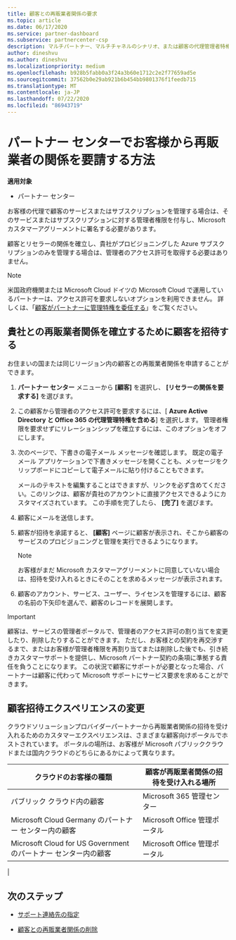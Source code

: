 ```yaml
---
title: 顧客との再販業者関係の要求
ms.topic: article
ms.date: 06/17/2020
ms.service: partner-dashboard
ms.subservice: partnercenter-csp
description: マルチパートナー、マルチチャネルのシナリオ、または顧客の代理管理者特権を復元する必要がある場合は、顧客との関係を要求します。
author: dineshvu
ms.author: dineshvu
ms.localizationpriority: medium
ms.openlocfilehash: b928b5fabb0a3f24a3b60e1712c2e2f77659ad5e
ms.sourcegitcommit: 37562b0e29ab921b6b454bb9801376f1feedb715
ms.translationtype: MT
ms.contentlocale: ja-JP
ms.lasthandoff: 07/22/2020
ms.locfileid: "86943719"
---
```

# <a name="how-to-request-a-reseller-relationship-from-a-customer-in-partner-center"></a>パートナー センターでお客様から再販業者の関係を要請する方法

**適用対象**

- パートナー センター

お客様の代理で顧客のサービスまたはサブスクリプションを管理する場合は、そのサービスまたはサブスクリプションに対する管理者権限を付与し、Microsoft カスタマーアグリーメントに署名する必要があります。

顧客とリセラーの関係を確立し、貴社がプロビジョニングした Azure サブスクリプションのみを管理する場合は、管理者のアクセス許可を取得する必要はありません。

>[!NOTE] 
>米国政府機関または Microsoft Cloud ドイツの Microsoft Cloud で運用しているパートナーは、アクセス許可を要求しないオプションを利用できません。 詳しくは、「[顧客がパートナーに管理特権を委任する](customers-revoke-admin-privileges.md)」をご覧ください。

## <a name="invite-a-customer-to-establish-a-reseller-relationship-with-you"></a>貴社との再販業者関係を確立するために顧客を招待する

お住まいの国または同じリージョン内の顧客との再販業者関係を申請することができます。

1. **パートナー センター** メニューから **[顧客]** を選択し、 **[リセラーの関係を要求する]** を選びます。

2. この顧客から管理者のアクセス許可を要求するには、[ **Azure Active Directory と Office 365 の代理管理特権を含める**] を選択します。 管理者権限を要求せずにリレーションシップを確立するには、このオプションをオフにします。

3. 次のページで、下書きの電子メール メッセージを確認します。 既定の電子メール アプリケーションで下書きメッセージを開くことも、メッセージをクリップボードにコピーして電子メールに貼り付けることもできます。

   メールのテキストを編集することはできますが、リンクを必ず含めてください。このリンクは、顧客が貴社のアカウントに直接アクセスできるようにカスタマイズされています。 この手順を完了したら、 **[完了]** を選びます。

4. 顧客にメールを送信します。

5. 顧客が招待を承諾すると、 **[顧客]** ページに顧客が表示され、そこから顧客のサービスのプロビジョニングと管理を実行できるようになります。

   > [!NOTE]
   > お客様がまだ Microsoft カスタマーアグリーメントに同意していない場合は、招待を受け入れるときにそのことを求めるメッセージが表示されます。 

6. 顧客のアカウント、サービス、ユーザー、ライセンスを管理するには、顧客の名前の下矢印を選んで、顧客のレコードを展開します。

> [!IMPORTANT]  
> 顧客は、サービスの管理者ポータルで、管理者のアクセス許可の割り当てを変更したり、削除したりすることができます。 ただし、お客様との契約を再交渉するまで、またはお客様が管理者権限を再割り当てまたは削除した後でも、引き続きカスタマーサポートを提供し、Microsoft パートナー契約の条項に準拠する責任を負うことになります。 この状況で顧客にサポートが必要となった場合、パートナーは顧客に代わって Microsoft サポートにサービス要求を求めることができます。

## <a name="changes-to-the-customer-invitation-experience"></a>顧客招待エクスペリエンスの変更

クラウドソリューションプロバイダーパートナーから再販業者関係の招待を受け入れるためのカスタマーエクスペリエンスは、さまざまな顧客向けポータルでホストされています。 ポータルの場所は、お客様が Microsoft パブリッククラウドまたは国内クラウドのどちらにあるかによって異なります。

|クラウドのお客様の種類  | 顧客が再販業者関係の招待を受け入れる場所 |
|---------|---------
| パブリック クラウド内の顧客 | Microsoft 365 管理センター |
| Microsoft Cloud Germany のパートナー センター内の顧客 | Microsoft Office 管理ポータル |
| Microsoft Cloud for US Government のパートナー センター内の顧客 | Microsoft Office 管理ポータル |
|

## <a name="next-steps"></a>次のステップ

- [サポート連絡先の指定](assign-support-contacts.md)

- [顧客との再販業者関係の削除](remove-a-relationship.md)
